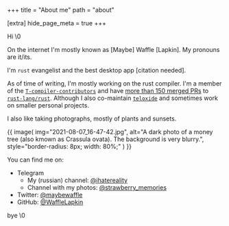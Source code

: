 +++
title = "About me"
path = "about"

[extra]
hide_page_meta = true
+++

Hi \0

On the internet I'm mostly known as \[Maybe\] Waffle \[Lapkin\]. 
My pronouns are it/its. 

I'm `rust` evangelist and the best desktop app \[citation needed\]. 

As of time of writing, I'm mostly working on the rust compiler.
I'm a member of the [`T-compiler-contributors`] and have [more than 150 merged PRs] to [`rust-lang/rust`]. Although I also co-maintain [`teloxide`] and sometimes work on smaller personal projects.

[`T-compiler-contributors`]: https://www.rust-lang.org/governance/teams/compiler#Compiler%20team%20contributors
[more than 150 merged PRs]: https://github.com/rust-lang/rust/pulls?q=is%3Apr+author%3AWaffleLapkin
[`rust-lang/rust`]: https://github.com/rust-lang/rust
[`teloxide`]: https://github.com/teloxide

I also like taking photographs, mostly of plants and sunsets.

{{ 
  image(
      img="2021-08-07_16-47-42.jpg", 
      alt="A dark photo of a money tree (also kmown as Crassula ovata). The background is very blurry.", 
      style="border-radius: 8px; width: 80%;"
  )
}}

You can find me on:

- Telegram
  - My (russian) channel: [@ihatereality]
  - Channel with my photos: [@strawberry_memories]
- Twitter: [@maybewaffle]
- GitHub: [@WaffleLapkin]

[@ihatereality]: https://t.me/ihatereality
[@strawberry_memories]: https://t.me/strawberry_memories
[@maybewaffle]: https://twitter.com/maybewaffle
[@WaffleLapkin]: https://github.com/WaffleLapkin

bye \0
